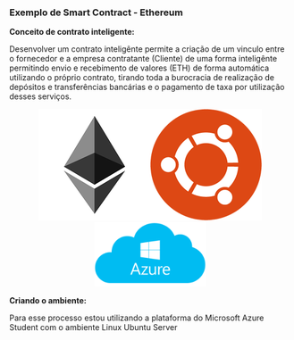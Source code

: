 <h3>Exemplo de Smart Contract - Ethereum</h3>

<b>Conceito de contrato inteligente:</b>

<p>Desenvolver um contrato inteligênte permite a criação de um vinculo entre o fornecedor e a empresa contratante (Cliente) de uma forma inteligênte permitindo envio e recebimento de valores (ETH) de forma automática utilizando o próprio contrato, tirando toda a burocracia de realização de depósitos e transferências bancárias e o pagamento de taxa por utilização desses serviços.</p>

<p align="center"><img src="imgs/ethereum.png" width="200"/><img src="imgs/ubuntu-logo32.png" width="200"/><img src="imgs/Azure_.png" width="200"/></p>

<b>Criando o ambiente:</b>

<p>Para esse processo estou utilizando a plataforma do Microsoft Azure Student com o ambiente Linux Ubuntu Server</p>

